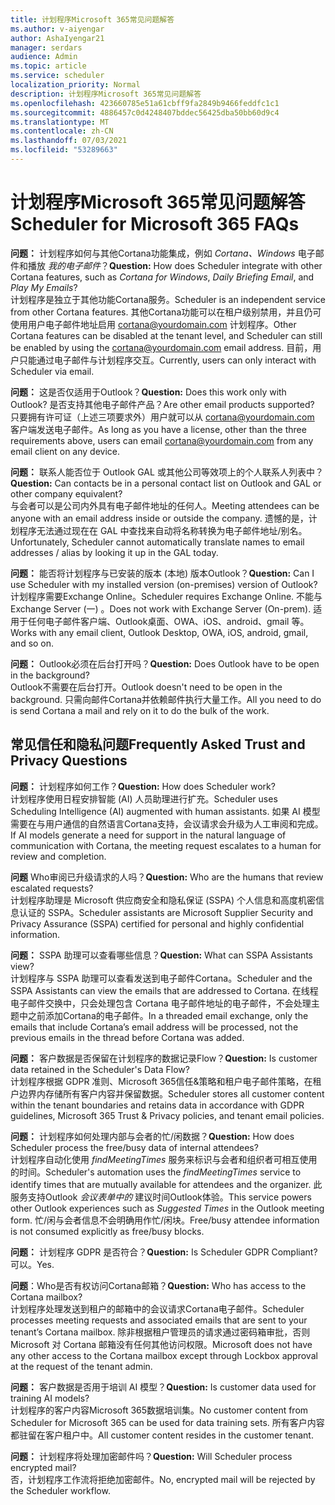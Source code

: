 ```yaml
---
title: 计划程序Microsoft 365常见问题解答
ms.author: v-aiyengar
author: AshaIyengar21
manager: serdars
audience: Admin
ms.topic: article
ms.service: scheduler
localization_priority: Normal
description: 计划程序Microsoft 365常见问题解答
ms.openlocfilehash: 423660785e51a61cbff9fa2849b9466feddfc1c1
ms.sourcegitcommit: 4886457c0d4248407bddec56425dba50bb60d9c4
ms.translationtype: MT
ms.contentlocale: zh-CN
ms.lasthandoff: 07/03/2021
ms.locfileid: "53289663"
---
```

# <a name="scheduler-for-microsoft-365-faqs"></a><span data-ttu-id="14fee-103">计划程序Microsoft 365常见问题解答</span><span class="sxs-lookup"><span data-stu-id="14fee-103">Scheduler for Microsoft 365 FAQs</span></span>

<span data-ttu-id="14fee-104">**问题：** 计划程序如何与其他Cortana功能集成，例如 *Cortana、Windows* 电子邮件和播放 *我的电子邮件*？</span><span class="sxs-lookup"><span data-stu-id="14fee-104">**Question:** How does Scheduler integrate with other Cortana features, such as *Cortana for Windows*, *Daily Briefing Email*, and *Play My Emails*?</span></span></br>
<span data-ttu-id="14fee-105">计划程序是独立于其他功能Cortana服务。</span><span class="sxs-lookup"><span data-stu-id="14fee-105">Scheduler is an independent service from other Cortana features.</span></span> <span data-ttu-id="14fee-106">其他Cortana功能可以在租户级别禁用，并且仍可使用用户电子邮件地址启用 cortana@yourdomain.com 计划程序。</span><span class="sxs-lookup"><span data-stu-id="14fee-106">Other Cortana features can be disabled at the tenant level, and Scheduler can still be enabled by using the cortana@yourdomain.com email address.</span></span> <span data-ttu-id="14fee-107">目前，用户只能通过电子邮件与计划程序交互。</span><span class="sxs-lookup"><span data-stu-id="14fee-107">Currently, users can only interact with Scheduler via email.</span></span>

<span data-ttu-id="14fee-108">**问题：** 这是否仅适用于Outlook？</span><span class="sxs-lookup"><span data-stu-id="14fee-108">**Question:** Does this work only with Outlook?</span></span> <span data-ttu-id="14fee-109">是否支持其他电子邮件产品？</span><span class="sxs-lookup"><span data-stu-id="14fee-109">Are other email products supported?</span></span></br>
<span data-ttu-id="14fee-110">只要拥有许可证（上述三项要求外）用户就可以从 cortana@yourdomain.com 客户端发送电子邮件。</span><span class="sxs-lookup"><span data-stu-id="14fee-110">As long as you have a license, other than the three requirements above, users can email cortana@yourdomain.com from any email client on any device.</span></span>

<span data-ttu-id="14fee-111">**问题：** 联系人能否位于 Outlook GAL 或其他公司等效项上的个人联系人列表中？</span><span class="sxs-lookup"><span data-stu-id="14fee-111">**Question:** Can contacts be in a personal contact list on Outlook and GAL or other company equivalent?</span></span></br>
<span data-ttu-id="14fee-112">与会者可以是公司内外具有电子邮件地址的任何人。</span><span class="sxs-lookup"><span data-stu-id="14fee-112">Meeting attendees can be anyone with an email address inside or outside the company.</span></span> <span data-ttu-id="14fee-113">遗憾的是，计划程序无法通过现在在 GAL 中查找来自动将名称转换为电子邮件地址/别名。</span><span class="sxs-lookup"><span data-stu-id="14fee-113">Unfortunately, Scheduler cannot automatically translate names to email addresses / alias by looking it up in the GAL today.</span></span>

<span data-ttu-id="14fee-114">**问题：** 能否将计划程序与已安装的版本 (本地) 版本Outlook？</span><span class="sxs-lookup"><span data-stu-id="14fee-114">**Question:** Can I use Scheduler with my installed version (on-premises) version of Outlook?</span></span></br>
<span data-ttu-id="14fee-115">计划程序需要Exchange Online。</span><span class="sxs-lookup"><span data-stu-id="14fee-115">Scheduler requires Exchange Online.</span></span> <span data-ttu-id="14fee-116">不能与Exchange Server (一) 。</span><span class="sxs-lookup"><span data-stu-id="14fee-116">Does not work with Exchange Server (On-prem).</span></span> <span data-ttu-id="14fee-117">适用于任何电子邮件客户端、Outlook桌面、OWA、iOS、android、gmail 等。</span><span class="sxs-lookup"><span data-stu-id="14fee-117">Works with any email client, Outlook Desktop, OWA, iOS, android, gmail, and so on.</span></span>

<span data-ttu-id="14fee-118">**问题：** Outlook必须在后台打开吗？</span><span class="sxs-lookup"><span data-stu-id="14fee-118">**Question:** Does Outlook have to be open in the background?</span></span></br>
<span data-ttu-id="14fee-119">Outlook不需要在后台打开。</span><span class="sxs-lookup"><span data-stu-id="14fee-119">Outlook doesn't need to be open in the background.</span></span> <span data-ttu-id="14fee-120">只需向邮件Cortana并依赖邮件执行大量工作。</span><span class="sxs-lookup"><span data-stu-id="14fee-120">All you need to do is send Cortana a mail and rely on it to do the bulk of the work.</span></span>

## <a name="frequently-asked-trust-and-privacy-questions"></a><span data-ttu-id="14fee-121">常见信任和隐私问题</span><span class="sxs-lookup"><span data-stu-id="14fee-121">Frequently Asked Trust and Privacy Questions</span></span>

<span data-ttu-id="14fee-122">**问题：** 计划程序如何工作？</span><span class="sxs-lookup"><span data-stu-id="14fee-122">**Question:** How does Scheduler work?</span></span></br>
<span data-ttu-id="14fee-123">计划程序使用日程安排智能 (AI) 人员助理进行扩充。</span><span class="sxs-lookup"><span data-stu-id="14fee-123">Scheduler uses Scheduling Intelligence (AI) augmented with human assistants.</span></span> <span data-ttu-id="14fee-124">如果 AI 模型需要在与用户通信的自然语言Cortana支持，会议请求会升级为人工审阅和完成。</span><span class="sxs-lookup"><span data-stu-id="14fee-124">If AI models generate a need for support in the natural language of communication with Cortana, the meeting request escalates to a human for review and completion.</span></span>

<span data-ttu-id="14fee-125">**问题** Who审阅已升级请求的人吗？</span><span class="sxs-lookup"><span data-stu-id="14fee-125">**Question:** Who are the humans that review escalated requests?</span></span> </br>
<span data-ttu-id="14fee-126">计划程序助理是 Microsoft 供应商安全和隐私保证 (SSPA) 个人信息和高度机密信息认证的 SSPA。</span><span class="sxs-lookup"><span data-stu-id="14fee-126">Scheduler assistants are Microsoft Supplier Security and Privacy Assurance (SSPA) certified for personal and highly confidential information.</span></span>

<span data-ttu-id="14fee-127">**问题：** SSPA 助理可以查看哪些信息？</span><span class="sxs-lookup"><span data-stu-id="14fee-127">**Question:** What can SSPA Assistants view?</span></span></br>
<span data-ttu-id="14fee-128">计划程序与 SSPA 助理可以查看发送到电子邮件Cortana。</span><span class="sxs-lookup"><span data-stu-id="14fee-128">Scheduler and the SSPA Assistants can view  the emails that are addressed to Cortana.</span></span> <span data-ttu-id="14fee-129">在线程电子邮件交换中，只会处理包含 Cortana 电子邮件地址的电子邮件，不会处理主题中之前添加Cortana的电子邮件。</span><span class="sxs-lookup"><span data-stu-id="14fee-129">In a threaded email exchange, only the emails that include Cortana’s email address will be processed, not the previous emails in the thread before Cortana was added.</span></span>

<span data-ttu-id="14fee-130">**问题：** 客户数据是否保留在计划程序的数据记录Flow？</span><span class="sxs-lookup"><span data-stu-id="14fee-130">**Question:** Is customer data retained in the Scheduler's Data Flow?</span></span> </br>
<span data-ttu-id="14fee-131">计划程序根据 GDPR 准则、Microsoft 365信任&策略和租户电子邮件策略，在租户边界内存储所有客户内容并保留数据。</span><span class="sxs-lookup"><span data-stu-id="14fee-131">Scheduler stores all customer content within the tenant boundaries and retains data in accordance with GDPR guidelines, Microsoft 365 Trust & Privacy policies, and tenant email policies.</span></span>

<span data-ttu-id="14fee-132">**问题：** 计划程序如何处理内部与会者的忙/闲数据？</span><span class="sxs-lookup"><span data-stu-id="14fee-132">**Question:** How does Scheduler process the free/busy data of internal attendees?</span></span> </br>
<span data-ttu-id="14fee-133">计划程序自动化使用 *findMeetingTimes* 服务来标识与会者和组织者可相互使用的时间。</span><span class="sxs-lookup"><span data-stu-id="14fee-133">Scheduler's automation uses the *findMeetingTimes* service to identify times that are mutually available for attendees and the organizer.</span></span> <span data-ttu-id="14fee-134">此服务支持Outlook *会议表单中的* 建议时间Outlook体验。</span><span class="sxs-lookup"><span data-stu-id="14fee-134">This service powers other Outlook experiences such as *Suggested Times* in the Outlook meeting form.</span></span> <span data-ttu-id="14fee-135">忙/闲与会者信息不会明确用作忙/闲块。</span><span class="sxs-lookup"><span data-stu-id="14fee-135">Free/busy attendee information is not consumed explicitly as free/busy blocks.</span></span>

<span data-ttu-id="14fee-136">**问题：** 计划程序 GDPR 是否符合？</span><span class="sxs-lookup"><span data-stu-id="14fee-136">**Question:** Is Scheduler GDPR Compliant?</span></span> </br>
<span data-ttu-id="14fee-137">可以。</span><span class="sxs-lookup"><span data-stu-id="14fee-137">Yes.</span></span>

<span data-ttu-id="14fee-138">**问题**：Who是否有权访问Cortana邮箱？</span><span class="sxs-lookup"><span data-stu-id="14fee-138">**Question:** Who has access to the Cortana mailbox?</span></span> </br>
<span data-ttu-id="14fee-139">计划程序处理发送到租户的邮箱中的会议请求Cortana电子邮件。</span><span class="sxs-lookup"><span data-stu-id="14fee-139">Scheduler processes meeting requests and associated emails that are sent to your tenant’s Cortana mailbox.</span></span> <span data-ttu-id="14fee-140">除非根据租户管理员的请求通过密码箱审批，否则 Microsoft 对 Cortana 邮箱没有任何其他访问权限。</span><span class="sxs-lookup"><span data-stu-id="14fee-140">Microsoft does not have any other access to the Cortana mailbox except through Lockbox approval at the request of the tenant admin.</span></span>

<span data-ttu-id="14fee-141">**问题：** 客户数据是否用于培训 AI 模型？</span><span class="sxs-lookup"><span data-stu-id="14fee-141">**Question:** Is customer data used for training AI models?</span></span></br>
<span data-ttu-id="14fee-142">计划程序的客户内容Microsoft 365数据培训集。</span><span class="sxs-lookup"><span data-stu-id="14fee-142">No customer content from Scheduler for Microsoft 365 can be used for data training sets.</span></span> <span data-ttu-id="14fee-143">所有客户内容都驻留在客户租户中。</span><span class="sxs-lookup"><span data-stu-id="14fee-143">All customer content resides in the customer tenant.</span></span>

<span data-ttu-id="14fee-144">**问题：** 计划程序将处理加密邮件吗？</span><span class="sxs-lookup"><span data-stu-id="14fee-144">**Question:** Will Scheduler process encrypted mail?</span></span></br>
<span data-ttu-id="14fee-145">否，计划程序工作流将拒绝加密邮件。</span><span class="sxs-lookup"><span data-stu-id="14fee-145">No, encrypted mail will be rejected by the Scheduler workflow.</span></span>
